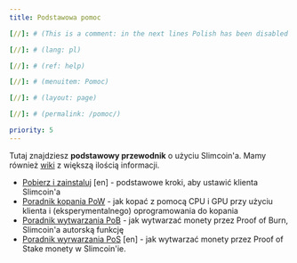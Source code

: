 ```yaml
---
title: Podstawowa pomoc

[//]: # (This is a comment: in the next lines Polish has been disabled as we don't have a volunteer for the moment)  

[//]: # (lang: pl)

[//]: # (ref: help)

[//]: # (menuitem: Pomoc)

[//]: # (layout: page)

[//]: # (permalink: /pomoc/)

priority: 5
---
```


Tutaj znajdziesz **podstawowy przewodnik** o użyciu Slimcoin'a. Mamy również [wiki](https://github.com/slimcoin-project/Slimcoin/wiki) z większą ilością informacji.

* [Pobierz i zainstaluj](/installation/) [en] - podstawowe kroki, aby ustawić klienta Slimcoin'a
* [Poradnik kopania PoW](/poradnik-mining/) - jak kopać z pomocą CPU i GPU przy użyciu klienta i (eksperymentalnego) oprogramowania do kopania
* [Poradnik wytwarzania PoB](/proof-of-burn-poradnik/) - jak wytwarzać monety przez Proof of Burn, Slimcoin'a autorską funkcję
* [Poradnik wyrwarzania PoS](/proof-of-stake-guide/) [en] - jak wytwarzać monety przez Proof of Stake monety w Slimcoin'ie.
